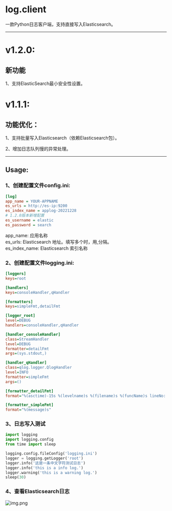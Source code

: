 # log.client

一款Python日志客户端，支持直接写入Elasticsearch。

* * * 
# v1.2.0:

## 新功能

1、支持ElasticSearch最小安全性设置。


# v1.1.1:
## 功能优化：

1、支持批量写入Elasticsearch（依赖Elasticsearch包）。

2、增加日志队列慢的异常处理。

* * *
## Usage:
### 1、创建配置文件config.ini:
```ini
[log]
app_name = YOUR-APPNAME
es_urls = http://es-ip:9200
es_index_name = applog-20221228
# 1.2.0版本新增配置
es_username = elastic
es_password = search
```
app_name: 应用名称  
es_urls: Elasticsearch 地址。填写多个时，用,分隔。  
es_index_name: Elasticsearch 索引名称  

### 2、创建配置文件logging.ini:

```ini
[loggers]
keys=root

[handlers]
keys=consoleHandler,qHandler

[formatters]
keys=simpleFmt,detailFmt

[logger_root]
level=DEBUG
handlers=consoleHandler,qHandler

[handler_consoleHandler]
class=StreamHandler
level=DEBUG
formatter=detailFmt
args=(sys.stdout,)

[handler_qHandler]
class=qlog.logger.QlogHandler
level=INFO
formatter=simpleFmt
args=()

[formatter_detailFmt]
format="%(asctime)-15s %(levelname)s %(filename)s %(funcName)s lineNo: %(lineno)d details: %(message)s"

[formatter_simpleFmt]
format="%(message)s"
```

### 3、日志写入测试

```python
import logging
import logging.config
from time import sleep

logging.config.fileConfig('logging.ini')
logger = logging.getLogger('root')
logger.info('这是一条中文字符测试日志')
logger.info('this is a info log.')
logger.warning('this is a warning log.')
sleep(30)
```

### 4、查看Elasticsearch日志

![img.png](img.png)